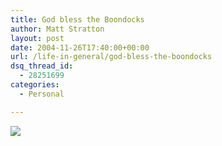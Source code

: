 ```yaml
---
title: God bless the Boondocks
author: Matt Stratton
layout: post
date: 2004-11-26T17:40:00+00:00
url: /life-in-general/god-bless-the-boondocks
dsq_thread_id:
  - 28251699
categories:
  - Personal

---
```

![][1]

 [1]: https://picayune.uclick.com/comics/bo/2004/bo041125.gif